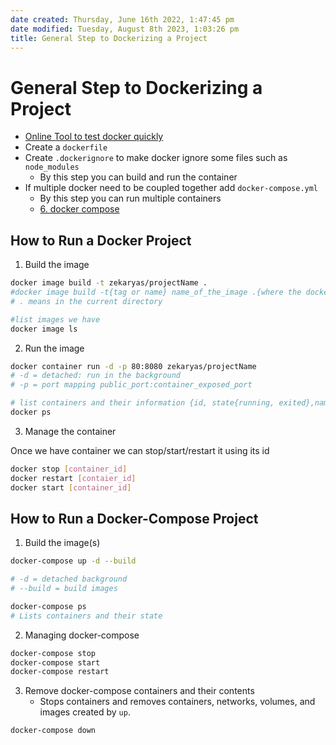 ```yaml
---
date created: Thursday, June 16th 2022, 1:47:45 pm
date modified: Tuesday, August 8th 2023, 1:03:26 pm
title: General Step to Dockerizing a Project
---
```


# General Step to Dockerizing a Project

- [Online Tool to test docker quickly](https://labs.play-with-docker.com/)
- Create a `dockerfile`
- Create `.dockerignore` to make docker ignore some files such as `node_modules`
	- By this step you can build and run the container
- If multiple docker need to be coupled together add `docker-compose.yml`
	- By this step you can run multiple containers
	- [6. docker compose](Containerization/Docker/6.%20docker%20compose.md)

## How to Run a Docker Project

1. Build the image

```bash
docker image build -t zekaryas/projectName .
#docker image build -t{tag or name} name_of_the_image .{where the dockerfile is}
# . means in the current directory
```

```bash
#list images we have
docker image ls
```

2. Run the image

```bash
docker container run -d -p 80:8080 zekaryas/projectName
# -d = detached: run in the background
# -p = port mapping public_port:container_exposed_port
```

```bash
# list containers and their information {id, state{running, exited},name}
docker ps
```

3. Manage the container

Once we have container we can stop/start/restart it using its id

```bash
docker stop [container_id]
docker restart [contaier_id]
docker start [container_id]
```

## How to Run a Docker-Compose Project

1. Build the image(s)

```bash
docker-compose up -d --build

# -d = detached background
# --build = build images
```

```bash
docker-compose ps
# Lists containers and their state 
```

2. Managing docker-compose

```bash
docker-compose stop
docker-compose start
docker-compose restart
```

3. Remove docker-compose containers and their contents
	- Stops containers and removes containers, networks, volumes, and images created by `up`.

```bash
docker-compose down
```
